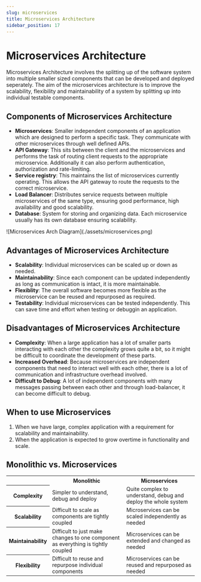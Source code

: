 ```yaml
---
slug: microservices
title: Microservices Architecture
sidebar_position: 17
---
```


# Microservices Architecture

Microservices Architecture involves the splitting up of the software system into multiple smaller sized components that can be developed and deployed seperately. The aim of the microservices architecture is to improve the scalability, flexibility and maintainability of a system by splitting up into individual testable components.

## Components of Microservices Architecture

- **Microservices**: Smaller independent components of an application which are designed to perform a specific task. They communicate with other microservices through well defined APIs.
- **API Gateway**: This sits between the client and the microservices and performs the task of routing client requests to the appropriate microservice. Additionally it can also perform authentication, authorization and rate-limiting.
- **Service registry**: This maintains the list of microservices currently operating. This allows the API gateway to route the requests to the correct microservice.
- **Load Balancer**: Distributes service requests between multiple microservices of the same type, ensuring good performance, high availability and good scalability.
- **Database**: System for storing and organizing data. Each microservice usually has its own database ensuring scalability.

<div class="img-center">
![Microservices Arch Diagram](./assets/microservices.png)
</div>

## Advantages of Microservices Architecture

- **Scalability**: Individual microservices can be scaled up or down as needed.
- **Maintainability**: Since each component can be updated independently as long as communication is intact, it is more maintainable.
- **Flexiblity**: The overall software becomes more flexible as the microservice can be reused and repurposed as required.
- **Testability**: Individual microservices can be tested independently. This can save time and effort when testing or debuggin an application.

## Disadvantages of Microservices Architecture

- **Complexity**: When a large application has a lot of smaller parts interacting with each other the complexity grows quite a bit, so it might be difficult to coordinate the development of these parts.
- **Increased Overhead**: Because microservices are independent components that need to interact well with each other, there is a lot of communication and infrastructure overhead involved.
- **Difficult to Debug**: A lot of independent components with many messages passing between each other and through load-balancer, it can become difficult to debug.

## When to use Microservices

1. When we have large, complex application with a requirement for scalability and maintainability.
2. When the application is expected to grow overtime in functionality and scale.

## Monolithic vs. Microservices

<div style={{display:"flex", flexDirection:"column", alignItems:"center", width:"100%"}}>
<table style={{width:"80%"}}>
    <tr>
        <td></td>
        <th>Monolithic</th>
        <th>Microservices</th>
    </tr>
    <tr>
        <th>Complexity</th>
        <td>Simpler to understand, debug and deploy</td>
        <td>Quite complex to understand, debug and deploy the whole system</td>
    </tr>
    <tr>
        <th>Scalability</th>
        <td>Difficult to scale as components are tightly coupled</td>
        <td>Microservices can be scaled independently as needed</td>
    </tr>
    <tr>
        <th>Maintainability</th>
        <td>Difficult to just make changes to one component as everything is tightly coupled</td>
        <td>Microservices can be extended and changed as needed</td>
    </tr>
    <tr>
        <th>Flexibility</th>
        <td>Difficult to reuse and repurpose individual components</td>
        <td>Microservices can be reused and repurposed as needed</td>
    </tr>
    
</table>
</div>
